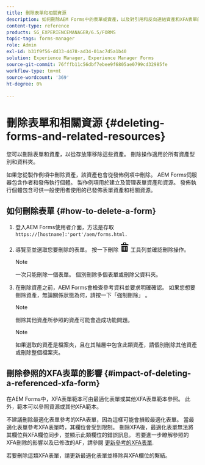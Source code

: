 ```yaml
---
title: 刪除表單和相關資源
description: 如何刪除AEM Forms中的表單或資產，以及對引用和反向連結資產和XFA表單的影響。
content-type: reference
products: SG_EXPERIENCEMANAGER/6.5/FORMS
topic-tags: forms-manager
role: Admin
exl-id: b31f9f56-dd33-4478-ad34-01ac7d5a1b40
solution: Experience Manager, Experience Manager Forms
source-git-commit: 76fffb11c56dbf7ebee9f6805ae0799cd32985fe
workflow-type: tm+mt
source-wordcount: '369'
ht-degree: 0%

---
```


# 刪除表單和相關資源 {#deleting-forms-and-related-resources}

您可以刪除表單和資產，以從存放庫移除這些資產。 刪除操作適用於所有資產型別和資料夾。

如果您從製作例項中刪除資產，該資產也會從發佈例項中刪除。 AEM Forms伺服器包含作者和發佈執行個體。 製作例項用於建立及管理表單資產和資源。 發佈執行個體包含可供一般使用者使用的已發佈表單資產和相關資源。

## 如何刪除表單 {#how-to-delete-a-form}

1. 登入AEM Forms使用者介面，方法是存取 `https://[hostname]:'port'/aem/forms.html.`
1. 導覽至並選取您要刪除的表單。 按一下刪除 ![aem6forms_delete2](assets/aem6forms_delete2.png) 工具列並確認刪除操作。

   >[!NOTE]
   >
   >一次只能刪除一個表單。 個別刪除多個表單或刪除父資料夾。

1. 在刪除資產之前，AEM Forms會檢查參考資料並要求明確確認。 如果您想要刪除資產，無論關係狀態為何，請按一下「強制刪除」 。

   >[!NOTE]
   >
   >刪除其他資產所參照的資產可能會造成功能問題。

   >[!NOTE]
   >
   >如果選取的資產是檔案夾，且在其階層中包含此類資產，請個別刪除其他資產或刪除整個檔案夾。

## 刪除參照的XFA表單的影響 {#impact-of-deleting-a-referenced-xfa-form}

在AEM Forms中，XFA表單範本可由最適化表單或其他XFA表單範本參照。 此外，範本可以參照資源或其他XFA範本。

不建議刪除最適化表單參考的XFA表單，因為這樣可能會損毀最適化表單。 當最適化表單參考XFA表單時，其欄位會受到限制。 刪除XFA後，最適化表單無法將其欄位與XFA欄位同步，並顯示此類欄位的錯誤訊息。 若要進一步瞭解參照的XFA刪除的影響以及已修改的AF，請參閱 [更新參考的XFA表單](/help/forms/using/get-xdp-pdf-documents-aem.md#p-updating-referenced-xfa-forms-p).

若要刪除這類XFA表單，請更新最適化表單並移除與XFA欄位的繫結。
